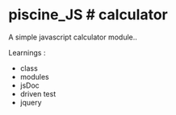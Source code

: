 # piscine_JS # calculator

A simple javascript calculator module..

Learnings :
- class
- modules
- jsDoc
- driven test
- jquery